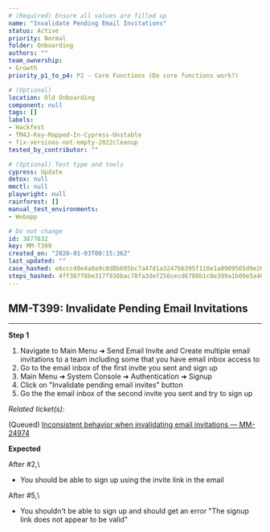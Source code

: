 ```yaml
---
# (Required) Ensure all values are filled up
name: "Invalidate Pending Email Invitations"
status: Active
priority: Normal
folder: Onboarding
authors: ""
team_ownership:
- Growth
priority_p1_to_p4: P2 - Core Functions (Do core functions work?)

# (Optional)
location: Old Onboarding
component: null
tags: []
labels:
- Hackfest
- TM4J-Key-Mapped-In-Cypress-Unstable
- fix-versions-not-empty-2022cleanup
tested_by_contributor: ""

# (Optional) Test type and tools
cypress: Update
detox: null
mmctl: null
playwright: null
rainforest: []
manual_test_environments:
- Webapp

# Do not change
id: 3877632
key: MM-T399
created_on: "2020-01-03T00:15:36Z"
last_updated: ""
case_hashed: e6ccc40e4a0a9c8d8b695bc7a47d1a3247bb395f110e1a0909565d9e26b0be6f05368354b6e7b663c395b66bb28c80af
steps_hashed: 4ff387f8be317f936bac78fa3def256cecd6780b1c8e399a1b09e5a46ca97e4a68feea0de2bbc3c2b6e78aa862d1d679
---
```


<!-- (Auto-generated) Based on frontmatter's "key" and "name" -->

## MM-T399: Invalidate Pending Email Invitations

---

**Step 1**

1. Navigate to Main Menu ➜ Send Email Invite and Create multiple email invitations to a team including some that you have email inbox access to
2. Go to the email inbox of the first invite you sent and sign up
3. Main Menu ➜ System Console ➜ Authentication ➜ Signup
4. Click on "Invalidate pending email invites" button
5. Go the the email inbox of the second invite you sent and try to sign up

_Related ticket(s):_

(Queued) [Inconsistent behavior when invalidating email invitations — MM-24974](https://mattermost.atlassian.net/browse/MM-24974)

**Expected**

After #2,\\

- You should be able to sign up using the invite link in the email

After #5,\\

- You shouldn't be able to sign up and should get an error "The signup link does not appear to be valid"
